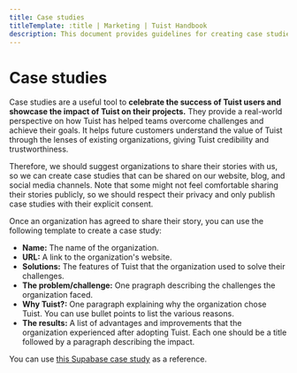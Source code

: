 ```yaml
---
title: Case studies
titleTemplate: :title | Marketing | Tuist Handbook
description: This document provides guidelines for creating case studies that showcase the impact of Tuist on organizations' projects.
---
```


# Case studies

Case studies are a useful tool to **celebrate the success of Tuist users and showcase the impact of Tuist on their projects.** They provide a real-world perspective on how Tuist has helped teams overcome challenges and achieve their goals.
It helps future customers understand the value of Tuist through the lenses of existing organizations, giving Tuist credibility and trustworthiness.

Therefore, we should suggest organizations to share their stories with us, so we can create case studies that can be shared on our website, blog, and social media channels. Note that some might not feel comfortable sharing their stories publicly, so we should respect their privacy and only publish case studies with their explicit consent.

Once an organization has agreed to share their story, you can use the following template to create a case study:

- **Name:** The name of the organization.
- **URL:** A link to the organization's website.
- **Solutions:** The features of Tuist that the organization used to solve their challenges.
- **The problem/challenge:** One pragraph describing the challenges the organization faced.
- **Why Tuist?:** One paragraph explaining why the organization chose Tuist. You can use bullet points to list the various reasons.
- **The results:** A list of advantages and improvements that the organization experienced after adopting Tuist. Each one should be a title followed by a paragraph describing the impact.

You can use [this Supabase case study](https://supabase.com/customers/voypost) as a reference.